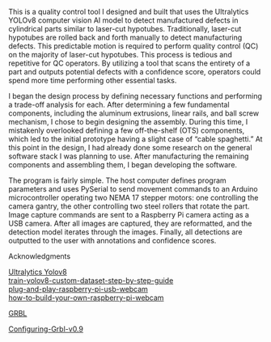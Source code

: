 

This is a quality control tool I designed and built that uses the Ultralytics YOLOv8 computer vision AI model to detect manufactured defects in cylindrical parts similar to laser-cut hypotubes. Traditionally, laser-cut hypotubes are rolled back and forth manually to detect manufacturing defects. This predictable motion is required to perform quality control (QC) on the majority of laser-cut hypotubes. This process is tedious and repetitive for QC operators. By utilizing a tool that scans the entirety of a part and outputs potential defects with a confidence score, operators could spend more time performing other essential tasks.

I began the design process by defining necessary functions and performing a trade-off analysis for each. After determining a few fundamental components, including the aluminum extrusions, linear rails, and ball screw mechanism, I chose to begin designing the assembly. During this time, I mistakenly overlooked defining a few off-the-shelf (OTS) components, which led to the initial prototype having a slight case of “cable spaghetti.” At this point in the design, I had already done some research on the general software stack I was planning to use. After manufacturing the remaining components and assembling them, I began developing the software.

The program is fairly simple. The host computer defines program parameters and uses PySerial to send movement commands to an Arduino microcontroller operating two NEMA 17 stepper motors: one controlling the camera gantry, the other controlling two steel rollers that rotate the part. Image capture commands are sent to a Raspberry Pi camera acting as a USB camera. After all images are captured, they are reformatted, and the detection model iterates through the images. Finally, all detections are outputted to the user with annotations and confidence scores.





Acknowledgments

<a href="https://docs.ultralytics.com">Ultralytics Yolov8</a>    
<a href="https://github.com/computervisioneng/train-yolov8-custom-dataset-step-by-step-guide">train-yolov8-custom-dataset-step-by-step-guide</a>    
<a href="https://www.raspberrypi.com/tutorials/plug-and-play-raspberry-pi-usb-webcam/">plug-and-play-raspberry-pi-usb-webcam</a>  
<a href="https://www.raspberrypi.com/news/how-to-build-your-own-raspberry-pi-webcam">how-to-build-your-own-raspberry-pi-webcam</a>  


<a href="https://github.com/grbl/grbl">GRBL</a> 

<a href="https://github.com/grbl/grbl/wiki/Configuring-Grbl-v0.9">Configuring-Grbl-v0.9</a>


